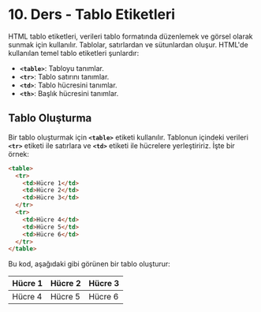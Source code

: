 # 10. Ders - Tablo Etiketleri

HTML tablo etiketleri, verileri tablo formatında düzenlemek ve görsel olarak sunmak için kullanılır. Tablolar, satırlardan ve sütunlardan oluşur. HTML'de kullanılan temel tablo etiketleri şunlardır:

* **`<table>`**: Tabloyu tanımlar.
* **`<tr>`**: Tablo satırını tanımlar.
* **`<td>`**: Tablo hücresini tanımlar.
* **`<th>`**: Başlık hücresini tanımlar.

## Tablo Oluşturma

Bir tablo oluşturmak için **`<table>`** etiketi kullanılır. Tablonun içindeki verileri **`<tr>`** etiketi ile satırlara ve **`<td>`** etiketi ile hücrelere yerleştiririz. İşte bir örnek:

~~~ HTML
<table>
  <tr>
    <td>Hücre 1</td>
    <td>Hücre 2</td>
    <td>Hücre 3</td>
  </tr>
  <tr>
    <td>Hücre 4</td>
    <td>Hücre 5</td>
    <td>Hücre 6</td>
  </tr>
</table>
~~~

Bu kod, aşağıdaki gibi görünen bir tablo oluşturur:

| Hücre 1 | Hücre 2 | Hücre 3 |
| ----------- | ----------- | ----------- |
| Hücre 4 | Hücre 5 | Hücre 6 |